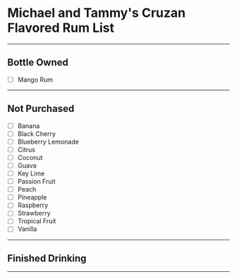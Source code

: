 # Michael and Tammy's Cruzan Flavored Rum List
---
## Bottle Owned
- [ ] Mango Rum

---
## Not Purchased
- [ ] Banana
- [ ] Black Cherry
- [ ] Blueberry Lemonade
- [ ] Citrus
- [ ] Coconut
- [ ] Guava
- [ ] Key Lime
- [ ] Passion Fruit
- [ ] Peach
- [ ] Pineapple
- [ ] Raspberry
- [ ] Strawberry
- [ ] Tropical Fruit
- [ ] Vanilla

---
## Finished Drinking

---
